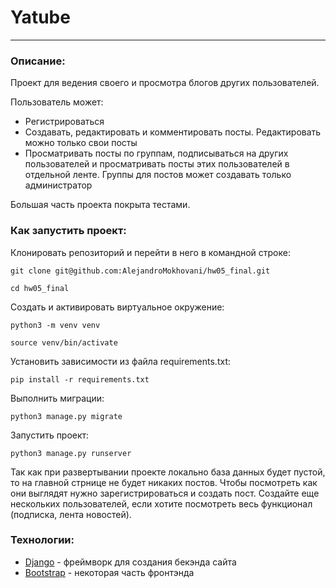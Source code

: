 # Yatube
***
### Описание:
Проект для ведения своего и просмотра блогов других пользователей.

Пользователь может:
- Регистрироваться
- Создавать, редактировать и комментировать посты. Редактировать можно только свои посты
- Просматривать посты по группам, подписываться на других пользователей и просматривать посты этих пользователей в отдельной ленте. Группы для постов может создавать только администратор

Большая часть проекта покрыта тестами.
### Как запустить проект:

Клонировать репозиторий и перейти в него в командной строке:

```
git clone git@github.com:AlejandroMokhovani/hw05_final.git
```

```
cd hw05_final
```

Cоздать и активировать виртуальное окружение:

```
python3 -m venv venv
```

```
source venv/bin/activate
```

Установить зависимости из файла requirements.txt:

```
pip install -r requirements.txt
```

Выполнить миграции:

```
python3 manage.py migrate
```

Запустить проект:

```
python3 manage.py runserver
```

Так как при развертывании проекте локально база данных будет пустой, то на главной стрнице не будет никаких постов. Чтобы посмотреть как они выглядят нужно зарегистрироваться и создать пост. Создайте еще нескольких пользователей, если хотите посмотреть весь функционал (подписка, лента новостей).

### Технологии:
- [Django](https://github.com/django/django) - фреймворк для создания бекэнда сайта
- [Bootstrap](https://github.com/twbs/bootstrap) - некоторая часть фронтэнда
